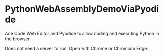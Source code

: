 # PythonWebAssemblyDemoViaPyodide
Ace Code Web Editor and Pyodide to allow coding and executing Python in the browser


Does not need a server to run. Open with Chrome or Chromium Edge.

